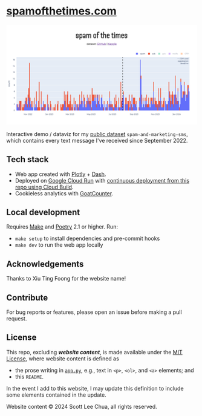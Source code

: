 # [spamofthetimes.com](https://spamofthetimes.com)

![Screenshot of a chart entitled 'spam of the times' showing the count of spam texts received per day betwen September 2022 and February 2024](https://raw.githubusercontent.com/scottleechua/spam-of-the-times/main/assets/header_spamofthetimes.png)

Interactive demo / dataviz for my [public dataset](https://github.com/scottleechua/data/tree/main/spam-and-marketing-sms) `spam-and-marketing-sms`, which contains every text message I've received since September 2022.

## Tech stack
- Web app created with [Plotly](https://plotly.com/python/getting-started/) + [Dash](https://dash.plotly.com/).
- Deployed on [Google Cloud Run](https://cloud.google.com/run/docs/overview/what-is-cloud-run) with [continuous deployment from this repo using Cloud Build](https://cloud.google.com/run/docs/continuous-deployment-with-cloud-build).
- Cookieless analytics with [GoatCounter](https://github.com/arp242/goatcounter).

## Local development
Requires [Make](https://www.gnu.org/software/make/) and [Poetry](https://python-poetry.org/) 2.1 or higher. Run:
- `make setup` to install dependencies and pre-commit hooks
- `make dev` to run the web app locally

## Acknowledgements
Thanks to Xiu Ting Foong for the website name!

## Contribute
For bug reports or features, please open an issue before making a pull request.

## License

This repo, excluding ***website content***, is made available under the [MIT License](/LICENSE), where website content is defined as
- the prose writing in [`app.py`](/app.py), e.g., text in `<p>`, `<ol>`, and `<a>` elements; and
- this `README`.

In the event I add to this website, I may update this definition to include some elements contained in the update.

Website content &copy; 2024 Scott Lee Chua, all rights reserved.
